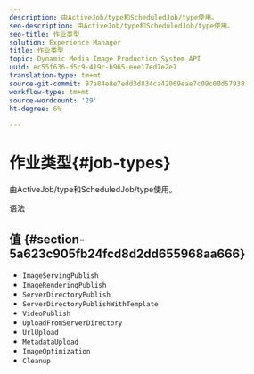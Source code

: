 ```yaml
---
description: 由ActiveJob/type和ScheduledJob/type使用。
seo-description: 由ActiveJob/type和ScheduledJob/type使用。
seo-title: 作业类型
solution: Experience Manager
title: 作业类型
topic: Dynamic Media Image Production System API
uuid: ec55f636-d5c9-419c-b965-eee17ed7e2e7
translation-type: tm+mt
source-git-commit: 97a84e8e7edd3d834ca42069eae7c09c00d57938
workflow-type: tm+mt
source-wordcount: '29'
ht-degree: 6%

---
```



# 作业类型{#job-types}

由ActiveJob/type和ScheduledJob/type使用。

语法

## 值 {#section-5a623c905fb24fcd8d2dd655968aa666}

* `ImageServingPublish`
* `ImageRenderingPublish`
* `ServerDirectoryPublish`
* `ServerDirectoryPublishWithTemplate`
* `VideoPublish`
* `UploadFromServerDirectory`
* `UrlUpload`
* `MetadataUpload`
* `ImageOptimization`
* `Cleanup`

